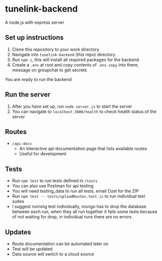 # tunelink-backend
A node.js with express server
## Set up instructions

1. Clone this repository to your work directory
2. Navigate into `tunelink-backend` (this repo) directory
3. Run `npm i`, this will install all required packages for the backend
4. Create a `.env` at root and copy contents of `.env.copy` into there, message on groupchat to get secrets

You are ready to run the backend

## Run the server

1. After you have set up, run `node server.js` to start the server
2. You can navigate to `localhost:3000/health` to check health status of the server

## Routes
- `/api-docs`
    - An interactive api documentation page that lists available routes
    - Useful for development

## Tests

- Run `npm test` to run tests defined in `/tests`
- You can also use Postman for api testing
- You will need testing_data to run all tests, email Ozel for the ZIP
- Run `npm test -- tests/uploadRoutes.test.js` to run individual test suites
- I suggest running test individually, mongo has to drop the database between each run, when they all run together it fails some tests because of not waiting for drop, in individual runs there are no errors.

## Updates
- Route documentation can be automated later on
- Test will be updated
- Data source will switch to a cloud source
